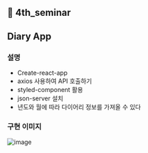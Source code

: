 ## 💙 4th_seminar <br>

## Diary App

### 설명

- Create-react-app
- axios 사용하여 API 호출하기
- styled-component 활용
- json-server 설치
- 년도와 월에 따라 다이어리 정보를 가져올 수 있다

### 구현 이미지

![image](https://user-images.githubusercontent.com/49135797/118390667-37de3f00-b66b-11eb-8e26-be8870635639.png)
